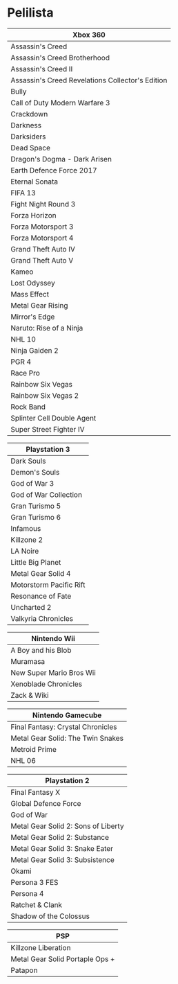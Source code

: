 # Pelilista

| Xbox 360 |
|---|
| Assassin's Creed |
| Assassin's Creed Brotherhood |
| Assassin's Creed II |
| Assassin's Creed Revelations Collector's Edition |
| Bully |
| Call of Duty Modern Warfare 3 |
| Crackdown |
| Darkness |
| Darksiders |
| Dead Space |
| Dragon's Dogma - Dark Arisen |
| Earth Defence Force 2017 |
| Eternal Sonata |
| FIFA 13 |
| Fight Night Round 3 |
| Forza Horizon |
| Forza Motorsport 3 |
| Forza Motorsport 4 |
| Grand Theft Auto IV |
| Grand Theft Auto V |
| Kameo |
| Lost Odyssey |
| Mass Effect |
| Metal Gear Rising |
| Mirror's Edge |
| Naruto: Rise of a Ninja |
| NHL 10 |
| Ninja Gaiden 2 |
| PGR 4 |
| Race Pro |
| Rainbow Six Vegas |
| Rainbow Six Vegas 2 |
| Rock Band |
| Splinter Cell Double Agent |
| Super Street Fighter IV |

| Playstation 3 |
|---|
| Dark Souls |
| Demon's Souls |
| God of War 3 |
| God of War Collection |
| Gran Turismo 5 |
| Gran Turismo 6 |
| Infamous |
| Killzone 2 |
| LA Noire |
| Little Big Planet |
| Metal Gear Solid 4 |
| Motorstorm Pacific Rift |
| Resonance of Fate |
| Uncharted 2 |
| Valkyria Chronicles |

| Nintendo Wii |
|---|
| A Boy and his Blob |
| Muramasa |
| New Super Mario Bros Wii |
| Xenoblade Chronicles |
| Zack & Wiki |

| Nintendo Gamecube | 
|---|
| Final Fantasy: Crystal Chronicles |
| Metal Gear Solid: The Twin Snakes |
| Metroid Prime |
| NHL 06 |

| Playstation 2 |
|---|
| Final Fantasy X |
| Global Defence Force |
| God of War |
| Metal Gear Solid 2: Sons of Liberty |
| Metal Gear Solid 2: Substance |
| Metal Gear Solid 3: Snake Eater |
| Metal Gear Solid 3: Subsistence |
| Okami |
| Persona 3 FES |
| Persona 4 |
| Ratchet & Clank |
| Shadow of the Colossus |

| PSP |
|---|
| Killzone Liberation |
| Metal Gear Solid Portaple Ops + |
| Patapon |

